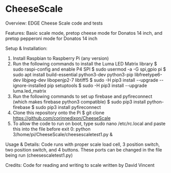 # CheeseScale

Overview:
EDGE Cheese Scale code and tests

Features:
Basic scale mode, pretop cheese mode for Donatos 14 inch, and pretop pepperoni mode for Donatos 14 inch

Setup & Installation:
1. Install Raspbian to Raspberry Pi (any version)
2. Run the following commands to install the Luma LED Matrix library
  $ sudo raspi-config and enable P4 SPI
  $ sudo usermod -a -G spi,gpio pi
  $ sudo apt install build-essential python3-dev python3-pip libfreetype6-dev libjpeg-dev libopenjp2-7 libtiff5
  $ sudo -H pip3 install --upgrade --ignore-installed pip setuptools
  $ sudo -H pip3 install --upgrade luma.led_matrix
3. Run the following commands to set up firebase and pyfireconnect (which makes firebase python3 compatible)
  $ sudo pip3 install python-firebase
  $ sudo pip3 install pyfireconnect
4. Clone this repository onto the Pi
  $  git clone https://github.com/corinnedixon/CheeseScale
5. To allow the code to run on boot, type sudo nano /etc/rc.local and paste this into the file before exit 0: 
  python 3/home/pi/CheeseScale/cheesescaletest1.py &

Usage & Details:
Code runs with proper scale load cell, 3 position switch, two position switch, and 4 buttons.
These ports can be changed in the file being run (cheesescaletest1.py)

Credits:
Code for reading and writing to scale written by David Vincent
